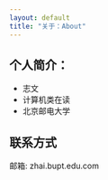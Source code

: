 ```yaml
---
layout: default
title: "关于：About"
---
```


## 个人简介：

* 志文
* 计算机类在读
* 北京邮电大学

## 联系方式

<p class="contact">
邮箱: zhai.bupt.edu.com 
</p>

